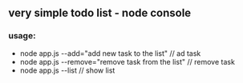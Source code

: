 ## very simple todo list - node console

### usage:
* node app.js --add="add new task to the list" // ad task
* node app.js --remove="remove task from the list" // remove task
* node app.js --list // show list